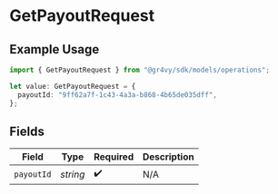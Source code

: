 # GetPayoutRequest

## Example Usage

```typescript
import { GetPayoutRequest } from "@gr4vy/sdk/models/operations";

let value: GetPayoutRequest = {
  payoutId: "9ff62a7f-1c43-4a3a-b868-4b65de035dff",
};
```

## Fields

| Field              | Type               | Required           | Description        |
| ------------------ | ------------------ | ------------------ | ------------------ |
| `payoutId`         | *string*           | :heavy_check_mark: | N/A                |